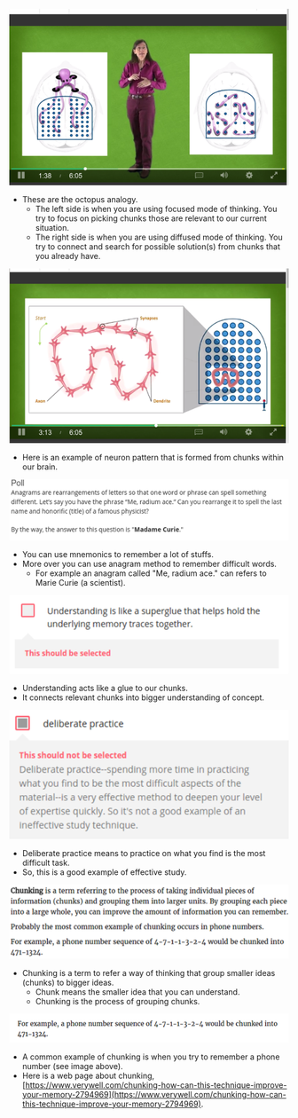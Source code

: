 ![./20161107-1550-gmt+2-project-log-10-1.png](./20161107-1550-gmt+2-project-log-10-1.png)

* These are the octopus analogy.
    * The left side is when you are using focused mode of thinking. You try to focus on picking chunks those are relevant to our current situation.
    * The right side is when you are using diffused mode of thinking. You try to connect and search for possible solution(s) from chunks that you already have.

![./20161107-1550-gmt+2-project-log-10-2.png](./20161107-1550-gmt+2-project-log-10-2.png)

* Here is an example of neuron pattern that is formed from chunks within our brain.

![./20161107-1550-gmt+2-project-log-10-3.png](./20161107-1550-gmt+2-project-log-10-3.png)

* You can use mnemonics to remember a lot of stuffs.
* More over you can use anagram method to remember difficult words.
    * For example an anagram called "Me, radium ace." can refers to Marie Curie (a scientist).

![./20161107-1550-gmt+2-project-log-10-4.png](./20161107-1550-gmt+2-project-log-10-4.png)

* Understanding acts like a glue to our chunks.
* It connects relevant chunks into bigger understanding of concept.

![./20161107-1550-gmt+2-project-log-10-5.png](./20161107-1550-gmt+2-project-log-10-5.png)

* Deliberate practice means to practice on what you find is the most difficult task.
* So, this is a good example of effective study.

![./20161107-1550-gmt+2-project-log-10-6.png](./20161107-1550-gmt+2-project-log-10-6.png)

* Chunking is a term to refer a way of thinking that group smaller ideas (chunks) to bigger ideas.
    * Chunk means the smaller idea that you can understand.
    * Chunking is the process of grouping chunks.

![./20161107-1550-gmt+2-project-log-10-7.png](./20161107-1550-gmt+2-project-log-10-7.png)

* A common example of chunking is when you try to remember a phone number (see image above).
* Here is a web page about chunking, [https://www.verywell.com/chunking-how-can-this-technique-improve-your-memory-2794969](https://www.verywell.com/chunking-how-can-this-technique-improve-your-memory-2794969).